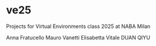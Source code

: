# ve25
Projects for Virtual Environments class 2025 at NABA Milan

Anna Fratucello
Mauro Vanetti
Elisabetta Vitale
DUAN QIYU
